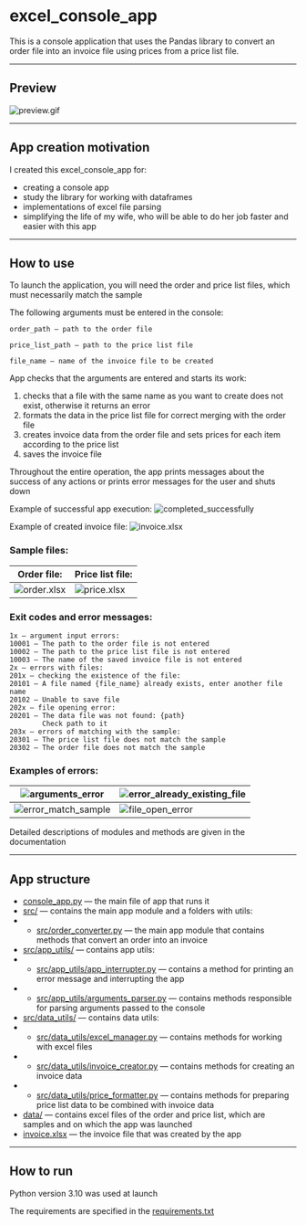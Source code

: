 # excel_console_app
This is a console application that uses the Pandas library to convert an order file into an invoice file using prices from a price list file.

-- --

## Preview

![preview.gif](https://github.com/fomaaq/excel_console_app/blob/main/imgs/preview.gif)

-- --
## App creation motivation

I created this excel_console_app for:
- creating a console app
- study the library for working with dataframes
- implementations of excel file parsing
- simplifying the life of my wife, who will be able to do her job faster and easier with this app

-- --

## How to use

To launch the application, you will need the order and price list files, which must necessarily match the sample

The following arguments must be entered in the console:

    order_path — path to the order file

    price_list_path — path to the price list file

    file_name — name of the invoice file to be created

App checks that the arguments are entered and starts its work:
1) checks that a file with the same name as you want to create does not exist, otherwise it returns an error
2) formats the data in the price list file for correct merging with the order file
3) creates invoice data from the order file and sets prices for each item according to the price list
4) saves the invoice file

Throughout the entire operation, the app prints messages about the success of any actions or prints error messages for the user and shuts down

Example of successful app execution: ![completed_successfully](https://github.com/fomaaq/excel_console_app/blob/main/imgs/completed_successfully.png)

Example of created invoice file: ![invoice.xlsx](https://github.com/fomaaq/excel_console_app/blob/main/imgs/invoice_xlsx.png)

### Sample files:
|Order file:|Price list file:|
|--|--|
|![order.xlsx](https://github.com/fomaaq/excel_console_app/blob/main/imgs/order_xlsx.png)|![price.xlsx](https://github.com/fomaaq/excel_console_app/blob/main/imgs/price_xlsx.png)|

### Exit codes and error messages:
```
1x — argument input errors:
10001 — The path to the order file is not entered 
10002 — The path to the price list file is not entered
10003 — The name of the saved invoice file is not entered
2x — errors with files:
201x — checking the existence of the file:
20101 — A file named {file_name} already exists, enter another file name
20102 — Unable to save file
202x — file opening error:
20201 — The data file was not found: {path}
        Check path to it
203x — errors of matching with the sample:
20301 — The price list file does not match the sample
20302 — The order file does not match the sample
```

### Examples of errors:
|![arguments_error](https://github.com/fomaaq/excel_console_app/blob/main/imgs/arguments_error.png)|![error_already_existing_file](https://github.com/fomaaq/excel_console_app/blob/main/imgs/error_already_existing_file.png)|
|--|--|
|![error_match_sample](https://github.com/fomaaq/excel_console_app/blob/main/imgs/error_match_sample.png)|![file_open_error](https://github.com/fomaaq/excel_console_app/blob/main/imgs/file_open_error.png)|

Detailed descriptions of modules and methods are given in the documentation

-- --

## App structure

- [console_app.py](https://github.com/fomaaq/excel_console_app/blob/main/console_app.py) — the main file of app that runs it
- [src/](https://github.com/fomaaq/excel_console_app/tree/main/src) — contains the main app module and a folders with utils:
- - [src/order_converter.py](https://github.com/fomaaq/excel_console_app/blob/main/src/order_converter.py) — the main app module that contains methods that convert an order into an invoice
- [src/app_utils/](https://github.com/fomaaq/excel_console_app/tree/main/src/app_utils) — contains app utils:
- - [src/app_utils/app_interrupter.py](https://github.com/fomaaq/excel_console_app/blob/main/src/app_utils/app_interrupter.py) — contains a method for printing an error message and interrupting the app
- - [src/app_utils/arguments_parser.py](https://github.com/fomaaq/excel_console_app/blob/main/src/app_utils/arguments_parser.py) — contains methods responsible for parsing arguments passed to the console
- [src/data_utils/](https://github.com/fomaaq/excel_console_app/tree/main/src/data_utils) — contains data utils:
- - [src/data_utils/excel_manager.py](https://github.com/fomaaq/excel_console_app/blob/main/src/data_utils/excel_manager.py) — contains methods for working with excel files
- - [src/data_utils/invoice_creator.py](https://github.com/fomaaq/excel_console_app/blob/main/src/data_utils/invoice_creator.py) — contains methods for creating an invoice data
- - [src/data_utils/price_formatter.py](https://github.com/fomaaq/excel_console_app/blob/main/src/data_utils/price_formatter.py) — contains methods for preparing price list data to be combined with invoice data
- [data/](https://github.com/fomaaq/excel_console_app/tree/main/data) — contains excel files of the order and price list, which are samples and on which the app was launched
- [invoice.xlsx](https://github.com/fomaaq/excel_console_app/blob/main/invoice.xlsx) — the invoice file that was created by the app

-- --

## How to run
Python version 3.10 was used at launch

The requirements are specified in the [requirements.txt](https://github.com/fomaaq/excel_console_app/blob/main/requirements.txt)
